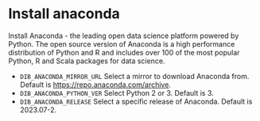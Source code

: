 # Install anaconda

Install Anaconda - the leading open data science platform powered
by Python. The open source version of Anaconda is a high performance
distribution of Python and R and includes over 100 of the most popular
Python, R and Scala packages for data science.

- `DIB_ANACONDA_MIRROR_URL` Select a mirror to download Anaconda from.  Default is https://repo.anaconda.com/archive.
- `DIB_ANACONDA_PYTHON_VER` Select Python 2 or 3.  Default is 3.
- `DIB_ANACONDA_RELEASE` Select a specific release of Anaconda.  Default is 2023.07-2.
